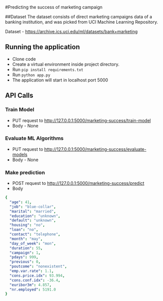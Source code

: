 #Predicting the success of marketing campaign

##Dataset
The dataset consists of direct marketing campaigns data of a banking 
institution, and was picked from UCI Machine Learning Repository. 

Dataset - https://archive.ics.uci.edu/ml/datasets/bank+marketing

## Running the application
- Clone code
- Create a virtual environment inside project directory. 
- Run ```pip install requirements.txt```
- Run ```python app.py```
- The application will start in localhost port 5000

## API Calls

### Train Model
- PUT request to http://127.0.0.1:5000/marketing-success/train-model
- Body - None

### Evaluate ML Algorithms
- PUT request to http://127.0.0.1:5000/marketing-success/evaluate-models
- Body - None

### Make prediction
- POST request to http://127.0.0.1:5000/marketing-success/predict
- Body
```yaml
{
  "age": 41,
  "job": "blue-collar",
  "marital": "married",
  "education": "unknown",
  "default": "unknown",
  "housing": "no",
  "loan": "no",
  "contact": "telephone",
  "month": "may",
  "day_of_week": "mon",
  "duration": 55,
  "campaign": 1,
  "pdays": 999,
  "previous": 0,
  "poutcome": "nonexistent",
  "emp.var.rate": 1.1,
  "cons.price.idx": 93.994,
  "cons.conf.idx": -36.4,
  "euribor3m": 4.857,
  "nr.employed": 5191.0
}
```